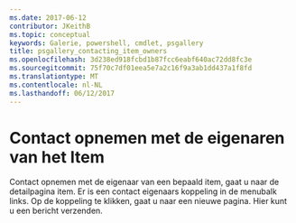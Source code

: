 ```yaml
---
ms.date: 2017-06-12
contributor: JKeithB
ms.topic: conceptual
keywords: Galerie, powershell, cmdlet, psgallery
title: psgallery_contacting_item_owners
ms.openlocfilehash: 3d238ed918fcbd1b87fcc6eabf640ac72dd8fc3e
ms.sourcegitcommit: 75f70c7df01eea5e7a2c16f9a3ab1dd437a1f8fd
ms.translationtype: MT
ms.contentlocale: nl-NL
ms.lasthandoff: 06/12/2017
---
```

# <a name="contacting-item-owners"></a>Contact opnemen met de eigenaren van het Item

Contact opnemen met de eigenaar van een bepaald item, gaat u naar de detailpagina item.
Er is een contact eigenaars koppeling in de menubalk links.
Op de koppeling te klikken, gaat u naar een nieuwe pagina.
Hier kunt u een bericht verzenden.

